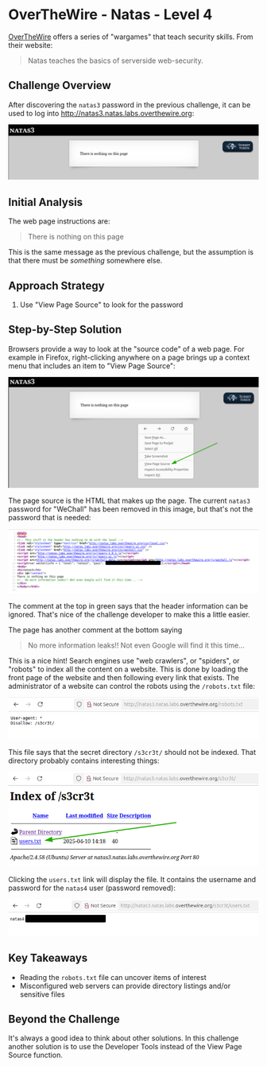 # OverTheWire - Natas - Level 4

[OverTheWire](https://overthewire.org) offers a series of "wargames" that teach
security skills. From their website:

> Natas teaches the basics of serverside web-security.

## Challenge Overview

After discovering the `natas3` password in the previous challenge, it can be
used to log into http://natas3.natas.labs.overthewire.org:

![The main page](images/level_03/00_main_page.png)

## Initial Analysis

The web page instructions are:

> There is nothing on this page

This is the same message as the previous challenge, but the assumption is that
there must be _something_ somewhere else.

## Approach Strategy

1. Use "View Page Source" to look for the password

## Step-by-Step Solution

Browsers provide a way to look at the "source code" of a web page. For example
in Firefox, right-clicking anywhere on a page brings up a context menu that
includes an item to "View Page Source":

![The Firefox Context Menu](images/level_03/01_context_menu.png)

The page source is the HTML that makes up the page. The current `natas3`
password for "WeChall" has been removed in this image, but that's not the
password that is needed:

![The Page Source](images/level_03/02_view_source.png)

The comment at the top in green says that the header information can be ignored.
That's nice of the challenge developer to make this a little easier.

The page has another comment at the bottom saying

> No more information leaks!! Not even Google will find it this time...

This is a nice hint! Search engines use "web crawlers", or "spiders", or
"robots" to index all the content on a website. This is done by loading the
front page of the website and then following every link that exists. The
administrator of a website can control the robots using the `/robots.txt` file:

![The Robots file](images/level_03/03_robots_txt.png)

This file says that the secret directory `/s3cr3t/` should not be indexed. That
directory probably contains interesting things:

![The Secret Directory](images/level_03/04_secret.png)

Clicking the `users.txt` link will display the file. It contains the username
and password for the `natas4` user (password removed):

![The users.txt file](images/level_03/05_users_file.png)

## Key Takeaways

- Reading the `robots.txt` file can uncover items of interest
- Misconfigured web servers can provide directory listings and/or sensitive
  files

## Beyond the Challenge

It's always a good idea to think about other solutions. In this challenge
another solution is to use the Developer Tools instead of the View Page Source
function.
